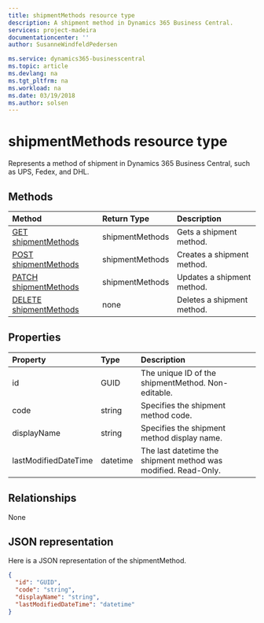 ```yaml
---
title: shipmentMethods resource type 
description: A shipment method in Dynamics 365 Business Central. 
services: project-madeira
documentationcenter: ''
author: SusanneWindfeldPedersen

ms.service: dynamics365-businesscentral
ms.topic: article
ms.devlang: na
ms.tgt_pltfrm: na
ms.workload: na
ms.date: 03/19/2018
ms.author: solsen
---
```


# shipmentMethods resource type
Represents a method of shipment in Dynamics 365 Business Central, such as UPS, Fedex, and DHL.

## Methods

| Method       | Return Type  |Description|
|:---------------|:--------|:----------|
|[GET shipmentMethods](../api/dynamics_shipmentmethods_get.md)|shipmentMethods|Gets a shipment method.|
|[POST shipmentMethods](../api/dynamics_create_shipmentmethods.md)|shipmentMethods|Creates a shipment method.|
|[PATCH shipmentMethods](../api/dynamics_shipmentmethods_update.md)|shipmentMethods|Updates a shipment method.|
|[DELETE shipmentMethods](../api/dynamics_shipmentmethods_delete.md)|none|Deletes a shipment method.|

## Properties
| Property	   | Type	|Description|
|:---------------|:--------|:----------|
|id|GUID|The unique ID of the shipmentMethod. Non-editable.|
|code|string|Specifies the shipment method code.|
|displayName|string|Specifies the shipment method display name.|
|lastModifiedDateTime|datetime|The last datetime the shipment method was modified. Read-Only.|  


## Relationships
None

## JSON representation

Here is a JSON representation of the shipmentMethod.

```json
{
  "id": "GUID",
  "code": "string",
  "displayName": "string",
  "lastModifiedDateTime": "datetime"
}

```


